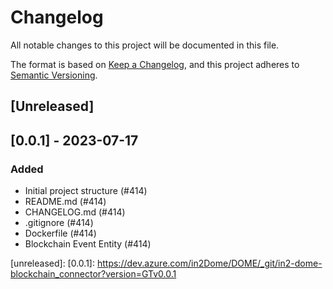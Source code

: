 # Changelog
All notable changes to this project will be documented in this file.

The format is based on [Keep a Changelog](https://keepachangelog.com/en/1.0.0/),
and this project adheres to [Semantic Versioning](https://semver.org/spec/v2.0.0.html).

## [Unreleased]

## [0.0.1] - 2023-07-17
### Added
- Initial project structure (#414)
- README.md (#414)
- CHANGELOG.md (#414)
- .gitignore (#414)
- Dockerfile (#414)
- Blockchain Event Entity (#414)

[unreleased]:
[0.0.1]: https://dev.azure.com/in2Dome/DOME/_git/in2-dome-blockchain_connector?version=GTv0.0.1